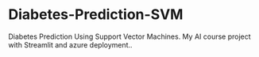 # Diabetes-Prediction-SVM
Diabetes Prediction Using Support Vector Machines. My AI course project with Streamlit and azure deployment..
